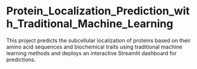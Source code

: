 # Protein_Localization_Prediction_with_Traditional_Machine_Learning
This project predicts the subcellular localization of proteins based on their amino acid sequences and biochemical traits using traditional machine learning methods and deploys an interactive Streamlit dashboard for predictions. 
